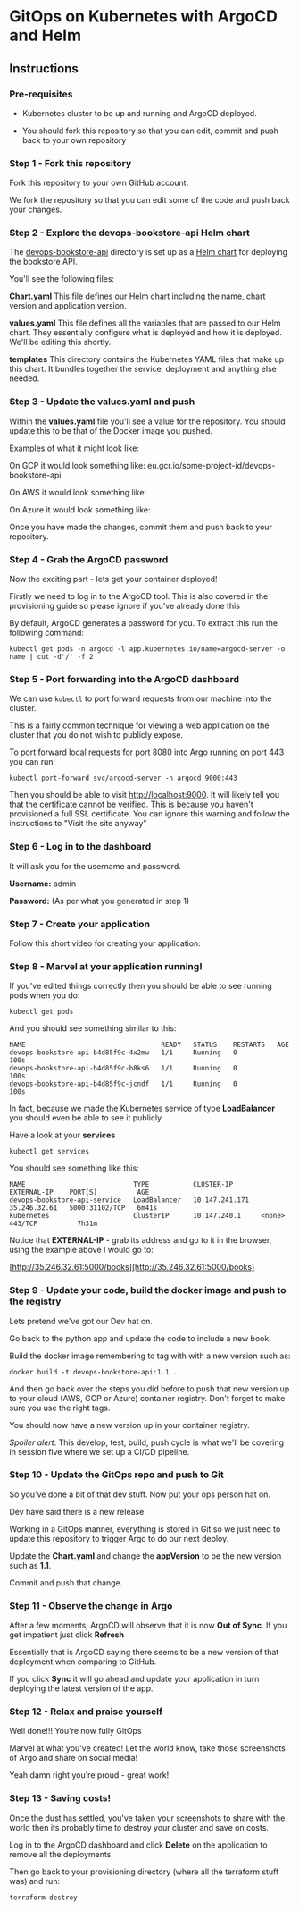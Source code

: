 # GitOps on Kubernetes with ArgoCD and Helm

## Instructions

### Pre-requisites

* Kubernetes cluster to be up and running and ArgoCD deployed.

* You should fork this repository so that you can edit, commit and push back to your own repository

### Step 1 - Fork this repository

Fork this repository to your own GitHub account. 

We fork the repository so that you can edit some of the code and push back your changes.

### Step 2 - Explore the devops-bookstore-api Helm chart

The [devops-bookstore-api](./devops-bookstore-api) directory is set up as a [Helm chart](https://helm.sh/docs/) for deploying the bookstore API.

You'll see the following files:

**Chart.yaml** This file defines our Helm chart including the name, chart version and application version.

**values.yaml** This file defines all the variables that are passed to our Helm chart. They essentially configure what is deployed and how it is deployed. We'll be editing this shortly.

**templates** This directory contains the Kubernetes YAML files that make up this chart. It bundles together the service, deployment and anything else needed.

### Step 3 - Update the values.yaml and push

Within the **values.yaml** file you'll see a value for the repository. You should update this to be that of the Docker image you pushed.

Examples of what it might look like:

On GCP it would look something like:  eu.gcr.io/some-project-id/devops-bookstore-api

On AWS it would look something like:  

On Azure it would look something like:

Once you have made the changes, commit them and push back to your repository.

### Step 4 - Grab the ArgoCD password

Now the exciting part - lets get your container deployed!

Firstly we need to log in to the ArgoCD tool. This is also covered in the provisioning guide so please ignore if you've already done this

By default, ArgoCD generates a password for you. To extract this run the following command:

```
kubectl get pods -n argocd -l app.kubernetes.io/name=argocd-server -o name | cut -d'/' -f 2
```

### Step 5 - Port forwarding into the ArgoCD dashboard

We can use `kubectl` to port forward requests from our machine into the cluster. 

This is a fairly common technique for viewing a web application on the cluster that you do not wish to publicly expose.

To port forward local requests for port 8080 into Argo running on port 443 you can run:

```
kubectl port-forward svc/argocd-server -n argocd 9000:443
```

Then you should be able to visit [http://localhost:9000](http://localhost:8080). It will likely tell you that the certificate cannot be verified. This is because you haven't provisioned a full SSL certificate. You can ignore this warning and follow the instructions to "Visit the site anyway"

### Step 6 - Log in to the dashboard

It will ask you for the username and password.

**Username:** admin

**Password:** (As per what you generated in step 1)

### Step 7 - Create your application 

Follow this short video for creating your application:

### Step 8 - Marvel at your application running!

If you've edited things correctly then you should be able to see running pods when you do:

```
kubectl get pods
```

And you should see something similar to this:

```
NAME                                  READY   STATUS    RESTARTS   AGE
devops-bookstore-api-b4d85f9c-4x2mw   1/1     Running   0          100s
devops-bookstore-api-b4d85f9c-b8ks6   1/1     Running   0          100s
devops-bookstore-api-b4d85f9c-jcndf   1/1     Running   0          100s
```

In fact, because we made the Kubernetes service of type **LoadBalancer** you should even be able to see it publicly

Have a look at your **services**

```
kubectl get services
```

You should see something like this:

```
NAME                           TYPE           CLUSTER-IP       EXTERNAL-IP    PORT(S)          AGE
devops-bookstore-api-service   LoadBalancer   10.147.241.171   35.246.32.61   5000:31102/TCP   6m41s
kubernetes                     ClusterIP      10.147.240.1     <none>         443/TCP          7h31m
```

Notice that **EXTERNAL-IP** - grab its address and go to it in the browser, using the example above I would go to:

[http://35.246.32.61:5000/books](http://35.246.32.61:5000/books)

### Step 9 - Update your code, build the docker image and push to the registry

Lets pretend we've got our Dev hat on.

Go back to the python app and update the code to include a new book.

Build the docker image remembering to tag with with a new version such as:

```
docker build -t devops-bookstore-api:1.1 .
```

And then go back over the steps you did before to push that new version up to your cloud (AWS, GCP or Azure) container registry. Don't forget to make sure you use the right tags.

You should now have a new version up in your container registry.

_Spoiler alert_: This develop, test, build, push cycle is what we'll be covering in session five where we set up a CI/CD pipeline.

### Step 10 - Update the GitOps repo and push to Git

So you've done a bit of that dev stuff. Now put your ops person hat on.

Dev have said there is a new release. 

Working in a GitOps manner, everything is stored in Git so we just need to update this repository to trigger Argo to do our next deploy.

Update the **Chart.yaml** and change the **appVersion** to be the new version such as **1.1**. 

Commit and push that change.

### Step 11 - Observe the change in Argo

After a few moments, ArgoCD will observe that it is now **Out of Sync**. If you get impatient just click **Refresh**

Essentially that is ArgoCD saying there seems to be a new version of that deployment when comparing to GitHub.

If you click **Sync** it will go ahead and update your application in turn deploying the latest version of the app.

### Step 12 - Relax and praise yourself

Well done!!! You're now fully GitOps

Marvel at what you've created! Let the world know, take those screenshots of Argo and share on social media! 

Yeah damn right you're proud - great work!

### Step 13 - Saving costs!

Once the dust has settled, you've taken your screenshots to share with the world then its probably time to destroy your cluster and save on costs.

Log in to the ArgoCD dashboard and click **Delete** on the application to remove all the deployments

Then go back to your provisioning directory (where all the terraform stuff was) and run:

```
terraform destroy
```



